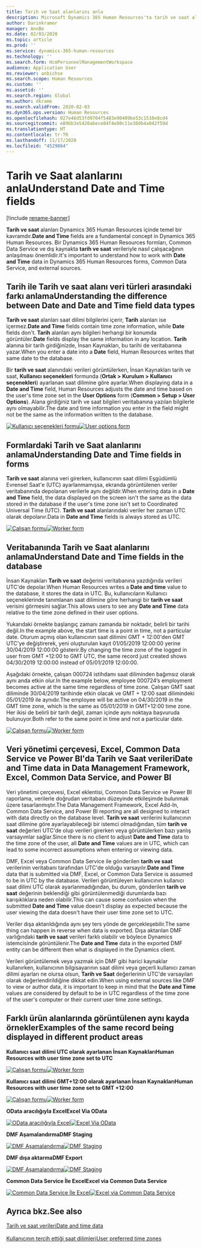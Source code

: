 ```yaml
---
title: Tarih ve Saat alanlarını anla
description: Microsoft Dynamics 365 Human Resources'ta tarih ve saat alanları kullanırken ne beklendiğinizi anlayın. Dış kaynak, İnsan Kaynakları veya Common Data Service formunda tarih ve saat verileriyle etkileşim kurarken bekleyeceklerinizle ilgili açıklık elde edin.
author: Darinkramer
manager: AnnBe
ms.date: 02/03/2020
ms.topic: article
ms.prod: ''
ms.service: dynamics-365-human-resources
ms.technology: ''
ms.search.form: HcmPersonnelManagementWorkspace
audience: Application User
ms.reviewer: anbichse
ms.search.scope: Human Resources
ms.custom: ''
ms.assetid: ''
ms.search.region: Global
ms.author: dkrame
ms.search.validFrom: 2020-02-03
ms.dyn365.ops.version: Human Resources
ms.openlocfilehash: 027e46d53fd9704f5483e90409be53c1510e8cd4
ms.sourcegitcommit: e89bb3e5420a6ece84f4e80c11e360b4a042f59d
ms.translationtype: HT
ms.contentlocale: tr-TR
ms.lasthandoff: 11/17/2020
ms.locfileid: "4529864"
---
```

# <a name="understand-date-and-time-fields"></a><span data-ttu-id="dd004-104">Tarih ve Saat alanlarını anla</span><span class="sxs-lookup"><span data-stu-id="dd004-104">Understand Date and Time fields</span></span>

[!include [rename-banner](~/includes/cc-data-platform-banner.md)]

<span data-ttu-id="dd004-105">**Tarih ve saat** alanları Dynamics 365 Human Resources içinde temel bir kavramdır.</span><span class="sxs-lookup"><span data-stu-id="dd004-105">**Date and Time** fields are a fundamental concept in Dynamics 365 Human Resources.</span></span> <span data-ttu-id="dd004-106">Bir Dynamics 365 Human Resources formları, Common Data Service ve dış kaynakta **tarih ve saat** verileriyle nasıl çalışacağının anlaşılması önemlidir.</span><span class="sxs-lookup"><span data-stu-id="dd004-106">It's important to understand how to work with **Date and Time** data in Dynamics 365 Human Resources forms, Common Data Service, and external sources.</span></span>

## <a name="understanding-the-difference-between-date-and-date-and-time-field-data-types"></a><span data-ttu-id="dd004-107">Tarih ile Tarih ve saat alanı veri türleri arasındaki farkı anlama</span><span class="sxs-lookup"><span data-stu-id="dd004-107">Understanding the difference between Date and Date and Time field data types</span></span>

<span data-ttu-id="dd004-108">**Tarih ve saat** alanları saat dilimi bilgilerini içerir, **Tarih** alanları ise içermez.</span><span class="sxs-lookup"><span data-stu-id="dd004-108">**Date and Time** fields contain time zone information, while **Date** fields don't.</span></span> <span data-ttu-id="dd004-109">**Tarih** alanları aynı bilgileri herhangi bir konumda görüntüler.</span><span class="sxs-lookup"><span data-stu-id="dd004-109">**Date** fields display the same information in any location.</span></span> <span data-ttu-id="dd004-110">**Tarih** alanına bir tarih girdiğinizde, İnsan Kaynakları, bu tarihi de veritabanına yazar.</span><span class="sxs-lookup"><span data-stu-id="dd004-110">When you enter a date into a **Date** field, Human Resources writes that same date to the database.</span></span>

<span data-ttu-id="dd004-111">Bir **tarih ve saat** alanındaki verileri görüntülerken, İnsan Kaynakları tarih ve saat, **Kullanıcı seçenekleri** formunda (**Ortak > Kurulum > Kullanıcı seçenekleri**) ayarlanan saat dilimine göre ayarlar.</span><span class="sxs-lookup"><span data-stu-id="dd004-111">When displaying data in a **Date and Time** field, Human Resources adjusts the date and time based on the user's time zone set in the **User Options** form (**Common > Setup > User Options**).</span></span> <span data-ttu-id="dd004-112">Alana girdiğiniz tarih ve saat bilgileri veritabanına yazılan bilgilerle aynı olmayabilir.</span><span class="sxs-lookup"><span data-stu-id="dd004-112">The date and time information you enter in the field might not be the same as the information written to the database.</span></span>

<span data-ttu-id="dd004-113">[![Kullanıcı seçenekleri formu](./media/useroptionsform.png)](./media/useroptionsform.png)</span><span class="sxs-lookup"><span data-stu-id="dd004-113">[![User options form](./media/useroptionsform.png)](./media/useroptionsform.png)</span></span>

## <a name="understanding-date-and-time-fields-in-forms"></a><span data-ttu-id="dd004-114">Formlardaki Tarih ve Saat alanlarını anlama</span><span class="sxs-lookup"><span data-stu-id="dd004-114">Understanding Date and Time fields in forms</span></span> 

<span data-ttu-id="dd004-115">**Tarih ve saat** alanına veri girerken, kullanıcının saat dilimi Eşgüdümlü Evrensel Saat'e (UTC) ayarlanmamışsa, ekranda görüntülenen veriler veritabanında depolanan verilerle aynı değildir.</span><span class="sxs-lookup"><span data-stu-id="dd004-115">When entering data in a **Date and Time** field, the data displayed on the screen isn't the same as the data stored in the database if the user's time zone isn't set to Coordinated Universal Time (UTC).</span></span> <span data-ttu-id="dd004-116">**Tarih ve saat** alanlarındaki veriler her zaman UTC olarak depolanır.</span><span class="sxs-lookup"><span data-stu-id="dd004-116">Data in **Date and Time** fields is always stored as UTC.</span></span>

<span data-ttu-id="dd004-117">[![Çalışan formu](./media/worker-form.png)](./media/worker-form.png)</span><span class="sxs-lookup"><span data-stu-id="dd004-117">[![Worker form](./media/worker-form.png)](./media/worker-form.png)</span></span>

## <a name="understand-date-and-time-fields-in-the-database"></a><span data-ttu-id="dd004-118">Veritabanında Tarih ve Saat alanlarını anlama</span><span class="sxs-lookup"><span data-stu-id="dd004-118">Understand Date and Time fields in the database</span></span> 

<span data-ttu-id="dd004-119">İnsan Kaynakları **Tarih ve saat** değerini veritabanına yazdığında verileri UTC'de depolar.</span><span class="sxs-lookup"><span data-stu-id="dd004-119">When Human Resources writes a **Date and time** value to the database, it stores the data in UTC.</span></span> <span data-ttu-id="dd004-120">Bu, kullanıcıların Kullanıcı seçeneklerinde tanımlanan saat dilimine göre herhangi bir **tarih ve saat** verisini görmesini sağlar.</span><span class="sxs-lookup"><span data-stu-id="dd004-120">This allows users to see any **Date and Time** data relative to the time zone defined in their user options.</span></span>
 
<span data-ttu-id="dd004-121">Yukarıdaki örnekte başlangıç zamanı zamanda bir noktadır, belirli bir tarihi değil.</span><span class="sxs-lookup"><span data-stu-id="dd004-121">In the example above, the start time is a point in time, not a particular date.</span></span> <span data-ttu-id="dd004-122">Oturum açmış olan kullanıcının saat dilimini GMT + 12:00'den GMT UTC'ye değiştirerek, yeni oluşturulan kayıt 01/05/2019 12:00:00 yerine 30/04/2019 12:00:00 gösterir.</span><span class="sxs-lookup"><span data-stu-id="dd004-122">By changing the time zone of the logged in user from GMT +12:00 to GMT UTC, the same record just created shows 04/30/2019 12:00:00 instead of 05/01/2019 12:00:00.</span></span>
  
<span data-ttu-id="dd004-123">Aşağıdaki örnekte, çalışan 000724 istihdamı saat diliminden bağımsız olarak aynı anda etkin olur.</span><span class="sxs-lookup"><span data-stu-id="dd004-123">In the example below, employee 000724’s employment becomes active at the same time regardless of time zone.</span></span> <span data-ttu-id="dd004-124">Çalışan GMT saat diliminde 30/04/2019 tarihinde etkin olacak ve GMT + 12:00 saat dilimindeki 05/01/2019 ile aynıdır.</span><span class="sxs-lookup"><span data-stu-id="dd004-124">The employee will be active on 04/30/2019 in the GMT time zone, which is the same as 05/01/2019 in GMT+12:00 time zone.</span></span> <span data-ttu-id="dd004-125">Her ikisi de belirli bir tarih değil, zaman içinde aynı noktaya başvuruda bulunuyor.</span><span class="sxs-lookup"><span data-stu-id="dd004-125">Both refer to the same point in time and not a particular date.</span></span> 

<span data-ttu-id="dd004-126">[![Çalışan formu](./media/worker-form2.png)](./media/worker-form2.png)</span><span class="sxs-lookup"><span data-stu-id="dd004-126">[![Worker form](./media/worker-form2.png)](./media/worker-form2.png)</span></span>

## <a name="date-and-time-data-in-data-management-framework-excel-common-data-service-and-power-bi"></a><span data-ttu-id="dd004-127">Veri yönetimi çerçevesi, Excel, Common Data Service ve Power BI'da Tarih ve Saat verileri</span><span class="sxs-lookup"><span data-stu-id="dd004-127">Date and Time data in Data Management Framework, Excel, Common Data Service, and Power BI</span></span> 

<span data-ttu-id="dd004-128">Veri yönetimi çerçevesi, Excel eklentisi, Common Data Service ve Power BI raporlama, verilerle doğrudan veritabanı düzeyinde etkileşimde bulunmak üzere tasarlanmıştır.</span><span class="sxs-lookup"><span data-stu-id="dd004-128">The Data Management Framework, Excel Add-In, Common Data Service, and Power BI reporting are all designed to interact with data directly on the database level.</span></span> <span data-ttu-id="dd004-129">**Tarih ve saat** verilerini kullanıcının saat dilimine göre ayarlayabileceği bir istemci olmadığından, tüm **tarih ve saat** değerleri UTC'de olup verileri girerken veya görüntülerken bazı yanlış varsayımlar sağlar.</span><span class="sxs-lookup"><span data-stu-id="dd004-129">Since there is no client to adjust **Date and Time** data to the time zone of the user, all **Date and Time** values are in UTC, which can lead to some incorrect assumptions when entering or viewing data.</span></span>  
 
<span data-ttu-id="dd004-130">DMF, Excel veya Common Data Service ile gönderilen **tarih ve saat** verilerinin veritabanı tarafından UTC'de olduğu varsayılır.</span><span class="sxs-lookup"><span data-stu-id="dd004-130">**Date and Time** data that is submitted via DMF, Excel, or Common Data Service is assumed to be in UTC by the database.</span></span> <span data-ttu-id="dd004-131">Verileri görüntüleyen kullanıcının kullanıcı saat dilimi UTC olarak ayarlanmadığından, bu durum, gönderilen **tarih ve saat** değerinin beklendiği gibi görüntülenmediği durumlarda bazı karışıklıklara neden olabilir.</span><span class="sxs-lookup"><span data-stu-id="dd004-131">This can cause some confusion when the submitted **Date and Time** value doesn't display as expected because the user viewing the data doesn't have their user time zone  set to UTC.</span></span> 
 
<span data-ttu-id="dd004-132">Veriler dışa aktarıldığında aynı şey ters yönde de gerçekleşebilir.</span><span class="sxs-lookup"><span data-stu-id="dd004-132">The same thing can happen in reverse when data is exported.</span></span> <span data-ttu-id="dd004-133">Dışa aktarılan DMF varlığındaki **tarih ve saat** verileri farklı olabilir ve böylece Dynamics istemcisinde görüntülenir.</span><span class="sxs-lookup"><span data-stu-id="dd004-133">The **Date and Time** data in the exported DMF entity can be different then what is displayed in the Dynamics client.</span></span> 
 
<span data-ttu-id="dd004-134">Verileri görüntülemek veya yazmak için DMF gibi harici kaynaklar kullanırken, kullanıcının bilgisayarının saat dilimi veya geçerli kullanıcı zaman dilimi ayarları ne olursa olsun, **Tarih ve Saat** değerlerinin UTC'de varsayılan olarak değerlendirildiğine dikkat edin.</span><span class="sxs-lookup"><span data-stu-id="dd004-134">When using external sources like DMF to view or author data, it is important to keep in mind that the **Date and Time** values are considered by default to be in UTC regardless of the time zone of the user's computer or their current user time zone settings.</span></span> 

## <a name="examples-of-the-same-record-being-displayed-in-different-product-areas"></a><span data-ttu-id="dd004-135">Farklı ürün alanlarında görüntülenen aynı kayda örnekler</span><span class="sxs-lookup"><span data-stu-id="dd004-135">Examples of the same record being displayed in different product areas</span></span> 

<span data-ttu-id="dd004-136">**Kullanıcı saat dilimi UTC olarak ayarlanan İnsan Kaynakları**</span><span class="sxs-lookup"><span data-stu-id="dd004-136">**Human Resources with user time zone set to UTC**</span></span>

<span data-ttu-id="dd004-137">[![Çalışan formu](./media/worker-form3.png)](./media/worker-form3.png)</span><span class="sxs-lookup"><span data-stu-id="dd004-137">[![Worker form](./media/worker-form3.png)](./media/worker-form3.png)</span></span>

<span data-ttu-id="dd004-138">**Kullanıcı saat dilimi GMT+12:00 olarak ayarlanan İnsan Kaynakları**</span><span class="sxs-lookup"><span data-stu-id="dd004-138">**Human Resources with user time zone set to GMT +12:00**</span></span> 

<span data-ttu-id="dd004-139">[![Çalışan formu](./media/worker-form4.png)](./media/worker-form4.png)</span><span class="sxs-lookup"><span data-stu-id="dd004-139">[![Worker form](./media/worker-form4.png)](./media/worker-form4.png)</span></span>

<span data-ttu-id="dd004-140">**OData aracılığıyla Excel**</span><span class="sxs-lookup"><span data-stu-id="dd004-140">**Excel Via OData**</span></span>

<span data-ttu-id="dd004-141">[![OData aracılığıyla Excel](./media/Excelviaodata.png)](./media/Excelviaodata.png)</span><span class="sxs-lookup"><span data-stu-id="dd004-141">[![Excel Via OData](./media/Excelviaodata.png)](./media/Excelviaodata.png)</span></span>

<span data-ttu-id="dd004-142">**DMF Aşamalandırma**</span><span class="sxs-lookup"><span data-stu-id="dd004-142">**DMF Staging**</span></span>

<span data-ttu-id="dd004-143">[![DMF Aşamalandırma](./media/DMFStaging.png)](./media/DMFStaging.png)</span><span class="sxs-lookup"><span data-stu-id="dd004-143">[![DMF Staging](./media/DMFStaging.png)](./media/DMFStaging.png)</span></span>

<span data-ttu-id="dd004-144">**DMF dışa aktarma**</span><span class="sxs-lookup"><span data-stu-id="dd004-144">**DMF Export**</span></span>

<span data-ttu-id="dd004-145">[![DMF Aşamalandırma](./media/DMFexport.png)](./media/DMFexport.png)</span><span class="sxs-lookup"><span data-stu-id="dd004-145">[![DMF Staging](./media/DMFexport.png)](./media/DMFexport.png)</span></span>

<span data-ttu-id="dd004-146">**Common Data Service İle Excel**</span><span class="sxs-lookup"><span data-stu-id="dd004-146">**Excel via Common Data Service**</span></span>

<span data-ttu-id="dd004-147">[![Common Data Service İle Excel](./media/ExcelCDS.png)](./media/ExcelCDS.png)</span><span class="sxs-lookup"><span data-stu-id="dd004-147">[![Excel via Common Data Service](./media/ExcelCDS.png)](./media/ExcelCDS.png)</span></span>

## <a name="see-also"></a><span data-ttu-id="dd004-148">Ayrıca bkz.</span><span class="sxs-lookup"><span data-stu-id="dd004-148">See also</span></span>

[<span data-ttu-id="dd004-149">Tarih ve saat verileri</span><span class="sxs-lookup"><span data-stu-id="dd004-149">Date and time data</span></span>](https://docs.microsoft.com/dynamics365/unified-operations/fin-and-ops/organization-administration/date-time-zones)<br></br>
[<span data-ttu-id="dd004-150">Kullanıcının tercih ettiği saat dilimleri</span><span class="sxs-lookup"><span data-stu-id="dd004-150">User preferred time zones</span></span>](https://docs.microsoft.com/dynamics365/unified-operations/fin-and-ops/organization-administration/tasks/set-users-preferred-time-zone) 

